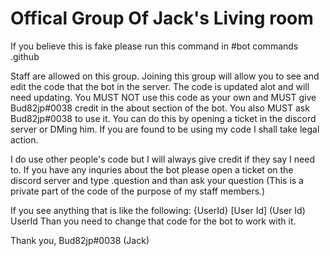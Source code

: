 # Offical Group Of Jack's Living room
If you believe this is fake please run this command in #bot commands 
.github

Staff are allowed on this group. Joining this group will allow you to see and edit the code that the bot in the server. The code is updated alot and will need updating. You MUST NOT use this code as your own and MUST give Bud82jp#0038 credit in the about section of the bot. You also MUST ask Bud82jp#0038 to use it. You can do this by opening a ticket in the discord server or DMing him.
If you are found to be using my code I shall take legal action. 

I do use other people's code but I will always give credit if they say I need to. 
If you have any inquries about the bot please open a ticket on the discord server and type .question and than ask your question (This is a private part of the code of the purpose of my staff members.)

If you see anything that is like the following:
{UserId}
<User ID>
[User Id]
(User Id)
UserId
Than you need to change that code for the bot to work with it.
  
Thank you,
Bud82jp#0038 (Jack)
